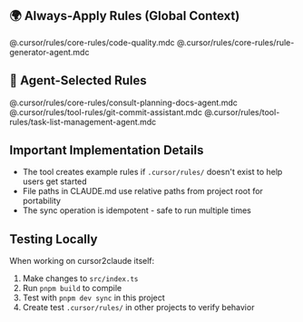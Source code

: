 <!-- ⚙️ Auto-generated by cursor2claude -->

## 🌍 Always-Apply Rules (Global Context)
@.cursor/rules/core-rules/code-quality.mdc
@.cursor/rules/core-rules/rule-generator-agent.mdc

## 🤖 Agent-Selected Rules
@.cursor/rules/core-rules/consult-planning-docs-agent.mdc <!-- This rule directs the agent to consult documents within the .cursor/planning/ directory when tasked with significant feature development, major design changes, or architectural modifications. These documents, typically Product Requirement Documents (PRDs) or design specifications, provide critical context on strategic direction, scope, and technical considerations for large-scale initiatives. Applying this rule ensures that the agent's contributions align with established plans, prevent redundant effort, and maintain consistency with the project's vision, especially before making substantial code alterations or proposing new architectural patterns. -->
@.cursor/rules/tool-rules/git-commit-assistant.mdc <!-- Git Commit Assistant rule to enforce clean, structured, and traceable commit workflows. This rule should be applied whenever a developer attempts to stage or commit changes. It ensures that - Commits are grouped logically and use conventional commit messages tied to Jira tickets. - Feature branches are created from `development` with proper naming conventions. - No direct work is allowed on `master`. - Sensitive or excluded files (e.g., .env, secrets) are never accidentally committed. This rule improves collaboration, auditability, and consistency across the codebase, especially in team environments working within a CI/CD pipeline that tracks Jira tickets. -->
@.cursor/rules/tool-rules/task-list-management-agent.mdc <!-- Apply this rule when creating or managing task lists in markdown files to track project progress. This includes creating new task list files (TASKS.md or feature-specific names), updating task statuses, maintaining relevant files sections, and documenting implementation details. Use this rule when starting new features, implementing tasks, or when the user requests task tracking. The rule ensures consistent task list structure, proper maintenance of task states, and comprehensive documentation of implementation progress. -->

<!-- DO NOT EDIT ABOVE THIS LINE -->


## Important Implementation Details

- The tool creates example rules if `.cursor/rules/` doesn't exist to help users get started
- File paths in CLAUDE.md use relative paths from project root for portability
- The sync operation is idempotent - safe to run multiple times

## Testing Locally

When working on cursor2claude itself:

1. Make changes to `src/index.ts`
2. Run `pnpm build` to compile
3. Test with `pnpm dev sync` in this project
4. Create test `.cursor/rules/` in other projects to verify behavior
